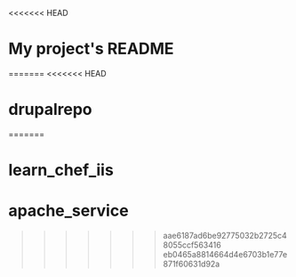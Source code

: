 <<<<<<< HEAD
# My project's README
=======
<<<<<<< HEAD
# drupalrepo
=======
# learn_chef_iis
# apache_service
>>>>>>> aae6187ad6be92775032b2725c48055ccf563416
>>>>>>> eb0465a8814664d4e6703b1e77e871f60631d92a
